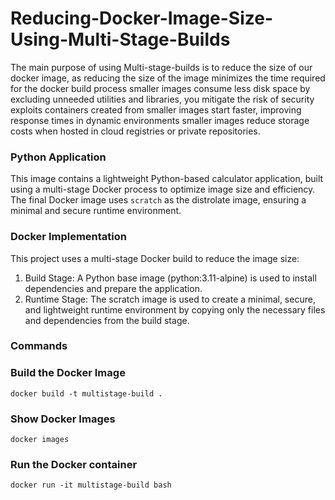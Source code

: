 # Reducing-Docker-Image-Size-Using-Multi-Stage-Builds
 The main purpose of using Multi-stage-builds is to reduce the size of our docker image, as reducing the size of the image minimizes the time required for the docker build process smaller images consume less disk space by excluding unneeded utilities and libraries, you mitigate the risk of security exploits containers created from smaller images start faster, improving response times in dynamic environments smaller images reduce storage costs when hosted in cloud registries or private repositories.

### Python Application
  This image contains a lightweight Python-based calculator application, built using a multi-stage Docker process to optimize image size and efficiency. The final Docker image uses `scratch` as the distrolate image, ensuring a minimal and secure runtime environment.

### Docker Implementation
This project uses a multi-stage Docker build to reduce the image size:
1. Build Stage: A Python base image (python:3.11-alpine) is used to install dependencies and prepare the application.
2. Runtime Stage: The scratch image is used to create a minimal, secure, and lightweight runtime environment by copying only the necessary files and dependencies from the build stage.

### Commands
### Build the Docker Image
```
docker build -t multistage-build .
```
### Show Docker Images
```
docker images
```
### Run the Docker container
```
docker run -it multistage-build bash
```
